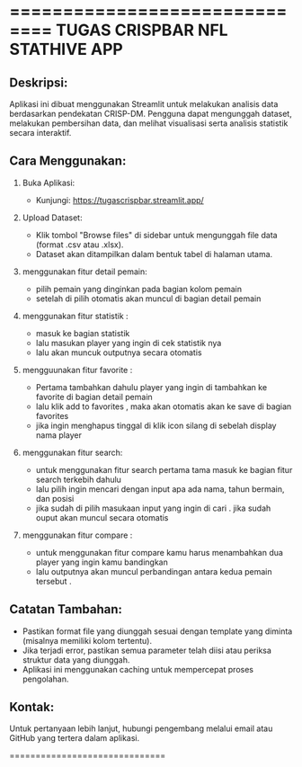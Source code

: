 ==============================
TUGAS CRISPBAR NFL STATHIVE APP
==============================

Deskripsi:
-----------
Aplikasi ini dibuat menggunakan Streamlit untuk melakukan analisis data berdasarkan pendekatan CRISP-DM. Pengguna dapat mengunggah dataset, melakukan pembersihan data, dan melihat visualisasi serta analisis statistik secara interaktif.

Cara Menggunakan:
------------------

1. Buka Aplikasi:
   - Kunjungi: https://tugascrispbar.streamlit.app/

2. Upload Dataset:
   - Klik tombol "Browse files" di sidebar untuk mengunggah file data (format .csv atau .xlsx).
   - Dataset akan ditampilkan dalam bentuk tabel di halaman utama.

3. menggunakan fitur detail pemain:
   - pilih pemain yang dinginkan pada bagian kolom pemain   
   - setelah di pilih otomatis akan muncul di bagian detail pemain

4. menggunakan fitur statistik : 
   - masuk ke bagian statistik
   - lalu masukan player yang ingin di cek statistik nya
   - lalu akan muncuk outputnya secara otomatis

5. mengguunakan fitur favorite :
   - Pertama tambahkan dahulu player yang ingin di tambahkan ke favorite di bagian detail pemain
   - lalu klik add to favorites , maka akan otomatis akan ke save di bagian favorites
   - jika ingin menghapus tinggal di klik icon silang di sebelah display nama player

6. menggunakan fitur search:
   - untuk menggunakan fitur search pertama tama masuk ke bagian fitur search terkebih dahulu
   - lalu pilih ingin mencari dengan input apa ada nama, tahun bermain, dan posisi
   - jika sudah di pilih masukaan input yang ingin di cari . jika sudah ouput akan muncul secara otomatis
   
7. menggunakan fitur compare :
   - untuk menggunakan fitur compare kamu harus menambahkan dua player yang ingin kamu bandingkan
   - lalu outputnya akan muncul perbandingan antara kedua pemain tersebut .

Catatan Tambahan:
------------------
- Pastikan format file yang diunggah sesuai dengan template yang diminta (misalnya memiliki kolom tertentu).
- Jika terjadi error, pastikan semua parameter telah diisi atau periksa struktur data yang diunggah.
- Aplikasi ini menggunakan caching untuk mempercepat proses pengolahan.

Kontak:
-------
Untuk pertanyaan lebih lanjut, hubungi pengembang melalui email atau GitHub yang tertera dalam aplikasi.

==============================
